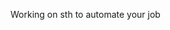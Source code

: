 <html>
<body>
<nothing>
<matters>
<p>Working on sth to automate your job</p>
</to-lazy-to-close-all-these-tags>

